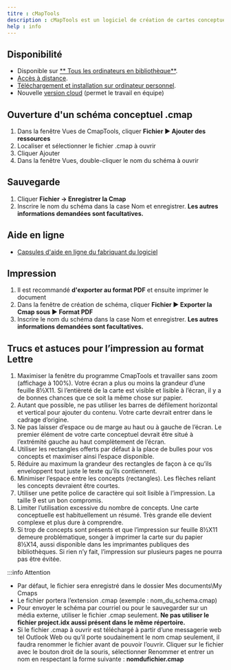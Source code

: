 ```yaml
---
titre : cMapTools
description : cMapTools est un logiciel de création de cartes conceptuelles.
help : info
---
```


## Disponibilité

- Disponible sur [** Tous les ordinateurs en bibliothèque**](https://studio.bib.umontreal.ca/informatique/ordinateurs).
- [Accès à distance](../connexion-distance).
- [Téléchargement et installation sur ordinateur personnel](https://cmap.ihmc.us/cmaptools/cmaptools-download/).
- Nouvelle [version cloud](https://cmapcloud.ihmc.us/) (permet le travail en équipe)

## Ouverture d'un schéma conceptuel .cmap

1. Dans la fenêtre Vues de CmapTools, cliquer **Fichier ► Ajouter des ressources**
2. Localiser et sélectionner le fichier .cmap à ouvrir
3. Cliquer Ajouter
4. Dans la fenêtre Vues, double-cliquer le nom du schéma à ouvrir

## Sauvegarde

1. Cliquer **Fichier → Enregistrer la Cmap**
2. Inscrire le nom du schéma dans la case Nom et enregistrer. **Les autres informations demandées sont facultatives.**

## Aide en ligne
- [Capsules d'aide en ligne du fabriquant du logiciel](https://cmap.ihmc.us/docs/cmap-cloud-help)

## Impression

1. Il est recommandé **d'exporter au format PDF** et ensuite imprimer le document
2. Dans la fenêtre de création de schéma, cliquer **Fichier ► Exporter la Cmap sous ► Format PDF**
3. Inscrire le nom du schéma dans la case Nom et enregistrer. **Les autres informations demandées sont facultatives.**

## Trucs et astuces pour l’impression au format Lettre

1.	Maximiser la fenêtre du programme CmapTools et travailler sans zoom (affichage à 100%). Votre écran a plus ou moins la grandeur d’une feuille 8½X11. Si l’entièreté de la carte est visible et lisible à l’écran, il y a de bonnes chances que ce soit la même chose sur papier.
2.	Autant que possible, ne pas utiliser les barres de défilement horizontal et vertical pour ajouter du contenu. Votre carte devrait entrer dans le cadrage d’origine.
3.	Ne pas laisser d’espace ou de marge au haut ou à gauche de l’écran. Le premier élément de votre carte conceptuel devrait être situé à l’extrémité gauche au haut complètement de l’écran.
4.	Utiliser les rectangles offerts par défaut à la place de bulles pour vos concepts et maximiser ainsi l’espace disponible.
5.	Réduire au maximum la grandeur des rectangles de façon à ce qu’ils enveloppent tout juste le texte qu’ils contiennent.
6.	Minimiser l’espace entre les concepts (rectangles). Les flèches reliant les concepts devraient être courtes.
7.	Utiliser une petite police de caractère qui soit lisible à l’impression. La taille 9 est un bon compromis.
8.	Limiter l’utilisation excessive du nombre de concepts. Une carte conceptuelle est habituellement un résumé. Très grande elle devient complexe et plus dure à comprendre.
9.	Si trop de concepts sont présents et que l’impression sur feuille 8½X11 demeure problématique, songer à imprimer la carte sur du papier 8½X14, aussi disponible dans les imprimantes publiques des bibliothèques. Si rien n’y fait, l’impression sur plusieurs pages ne pourra pas être évitée.

:::info Attention
- Par défaut, le fichier sera enregistré dans le dossier Mes documents\My Cmaps
- Le fichier portera l’extension .cmap (exemple : nom_du_schema.cmap)
- Pour envoyer le schéma par courriel ou pour le sauvegarder sur un média externe, utiliser le fichier .cmap seulement. **Ne pas utiliser le fichier project.idx aussi présent dans le même répertoire.**
- Si le fichier .cmap à ouvrir est téléchargé à partir d’une messagerie web tel Outlook Web ou qu’il porte soudainement le nom cmap seulement, il faudra renommer le fichier avant de pouvoir l’ouvrir. Cliquer sur le fichier avec le bouton droit de la souris, sélectionner Renommer et entrer un nom en respectant la forme suivante : **nomdufichier.cmap**